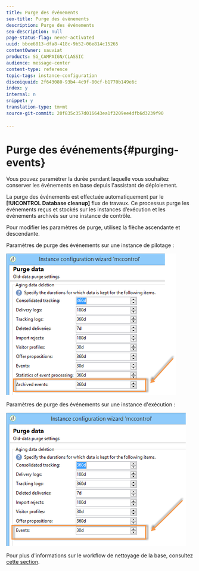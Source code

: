 ```yaml
---
title: Purge des événements
seo-title: Purge des événements
description: Purge des événements
seo-description: null
page-status-flag: never-activated
uuid: bbce6813-dfa8-418c-9b52-06e814c15265
contentOwner: sauviat
products: SG_CAMPAIGN/CLASSIC
audience: message-center
content-type: reference
topic-tags: instance-configuration
discoiquuid: 2f643080-93b4-4c9f-80cf-b1770b149e6c
index: y
internal: n
snippet: y
translation-type: tm+mt
source-git-commit: 20f835c357d016643ea1f3209ee4dfb6d3239f90

---
```



# Purge des événements{#purging-events}

Vous pouvez paramétrer la durée pendant laquelle vous souhaitez conserver les événements en base depuis l&#39;assistant de déploiement.

La purge des événements est effectuée automatiquement par le **[!UICONTROL Database cleanup]** flux de travaux. Ce processus purge les événements reçus et stockés sur les instances d’exécution et les événements archivés sur une instance de contrôle.

Pour modifier les paramètres de purge, utilisez la flèche ascendante et descendante.

Paramètres de purge des événements sur une instance de pilotage :

![](assets/messagecenter_delete_events_001.png)

Paramètres de purge des événements sur une instance d&#39;exécution :

![](assets/messagecenter_delete_events_002.png)

Pour plus d&#39;informations sur le workflow de nettoyage de la base, consultez [cette section](../../production/using/database-cleanup-workflow.md).
